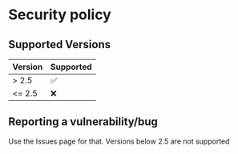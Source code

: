 # Security policy

## Supported Versions

| Version                           | Supported          |
| --------------------------------- | ------------------ |
| > 2.5                             | :white_check_mark: |
| <= 2.5                            | :x:                |

## Reporting a vulnerability/bug

Use the Issues page for that. Versions below 2.5 are not supported
